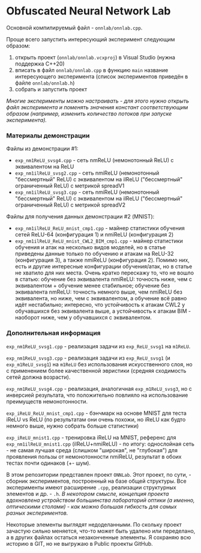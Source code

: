 # Obfuscated Neural Network Lab

Основной компилируемый файл - `onnlab/onnlab.cpp`.

Проще всего запустить интересующий эксперимент следующим образом:

1. открыть проект (`onnlab/onnlab.vcxproj`) в Visual Studio (нужна поддержка C++20)
2. вписать в файл `onnlab/onnlab.cpp` в функцию `main` название интересующего эксперимента (список экспериментов приведён в файле `onnlab/onnlab.h`)
3. собрать и запустить проект

*Многие эксперименты можно настраивать - для этого нужно открыть файл эксперимента и поменять значения констант соответствующим образом (например, изменить количество потоков при запуске эксперимента).*

### Материалы демонстрации

Файлы из демонстрации #1:

- `exp_nm1ReLU_svsg4.cpp` - сеть nmReLU (немонотонный ReLU) с эквивалентом на ReLU
- `exp_nm1ilReLU_svsg2.cpp` - сеть nmiReLU (немонотонный "бессмертный" ReLU) с эквивалентом на ilReLU ("бессмертный" ограниченный ReLU) с метрикой spreadV1
- `exp_nm1ilReLU_svsg3.cpp` - сеть nmiReLU (немонотонный "бессмертный" ReLU) с эквивалентом на ilReLU ("бессмертный" ограниченный ReLU) с метрикой spreadV2

Файлы для получения данных демонстрации #2 (MNIST):

- `exp_nm1ilReLU_ReLU_mnist_cmp1.cpp` - майнер статистики обучения сетей ReLU-64 (конфигурация 1) и nmiReLU (конфигурация 2)
- `exp_nm1ilReLU_ReLU_mnist_CWL2_BIM_cmp1.cpp` - майнер статистики обучения и атак на несколько видов моделей, но в статье приведены данные только по обучению и атакам на ReLU-32 (конфигурация 3), а также nmiReLU (конфигурация 2). Помимо них, есть и другие интересные конфигурации обучения/атак, но в статье не хватило для них места. Очень кратко перескажу то, что не вошло в статью: обучение без эквивалента nmiReLU: точность ниже, чем с эквивалентом + обучение менее стабильное; обучение без эквивалента nmReLU: точность немного выше, чем nmiReLU без эквивалента, но ниже, чем с эквивалентом, а обучение всё равно идёт нестабильно; интересно, что устойчивость к атакам CWL2 у обучавшихся без эквивалента выше, а устойчивость к атакам BIM - наоборот ниже, чем у обучавшихся с эквивалентом.

### Дополнительная информация

`exp_nm1ReLU_svsg1.cpp` - реализация задачи из `exp_ReLU_svsg1` на `m1ReLU`. 

`exp_nm1ReLU_svsg3.cpp` - реализация задачи из `exp_ReLU_svsg1` (и `exp_m1ReLU_svsg1`) на `m1ReLU` без использования искусственного слоя, но с применением более качественной эвристики (средняя сходимость сетей должна возрасти).

`exp_nm1ReLU_svsg4.cpp` - реализация, аналогичная `exp_m1ReLU_svsg3`, но с инверсией результата, что положительно повлияло на использование преимуществ немонотонности.

`exp_iReLU_ReLU_mnist_cmp1.cpp` - бэнчмарк на основе MNIST для теста iReLU vs ReLU (по результатам они очень похожи, но iReLU как будто немного выше, нужно собрать больше статистики)

`exp_iReLU_mnist1.cpp` - тренировка iReLU на MNIST, референс для `exp_nm1ilReLU_mnist1.cpp` (ilReLU+nmiReLU) - по итогу: однослойная сеть - не самая лучшая среда (слишком "широкая", не "глубокая") для проявления пользы от немонотонности nmiReLU, результат в обоих тестах почти одинаков (+- шум).

В этом репозитории представлен проект `ONNLab`. Этот проект, по сути, - сборник экспериментов, построенный на базе общей структуры. Все эксперименты имеют расширение `.cpp`, реализации структурных элементов и др. - `.h`. 
*В некотором смысле, концепция проекта вдохновлена устройством большинства лабораторий оптики (а именно, оптическими столами) - как можно большая гибкость для самых разных экспериментов.*

Некоторые элементы выглядят недоделанными. По скольку проект зачастую сильно меняется, что-то может быть удалено или переделано, а в других файлах остаться незаконченные элементы. Я сохраняю всю историю в GIT, но не выгружаю в Public проекты GitHub.